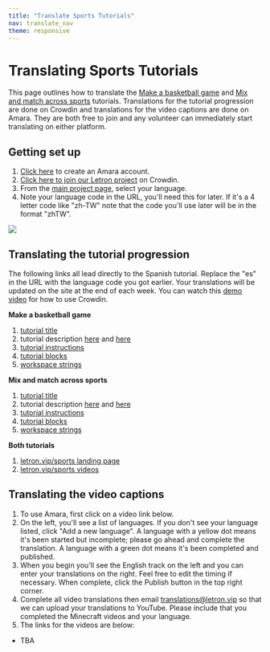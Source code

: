 ```yaml
---
title: "Translate Sports Tutorials"
nav: translate_nav
theme: responsive
---
```


# Translating Sports Tutorials
This page outlines how to translate the [Make a basketball game](https://studio.letron.vip/s/basketball) and [Mix and match across sports](https://studio.letron.vip/s/sports) tutorials. Translations for the tutorial progression are done on Crowdin and translations for the video captions are done on Amara. They are both free to join and any volunteer can immediately start translating on either platform.

## Getting set up

1. [Click here](https://amara.org/en/auth/login/?next=/) to create an Amara account.
1. [Click here to join our Letron project](https://crowdin.com/project/codeorg) on Crowdin.
1. From the [main project page](https://crowdin.com/project/codeorg), select your language.
1. Note your language code in the URL, you'll need this for later. If it's a 4 letter code like "zh-TW" note that the code you'll use later will be in the format "zhTW".

<img src="/images/fit-500/translate-find-code.jpg" style="max-width: 100%;"> 

## Translating the tutorial progression
The following links all lead directly to the Spanish tutorial. Replace the "es" in the URL with the language code you got earlier. Your translations will be updated on the site at the end of each week. You can watch this [demo video](/files/crowdin.swf) for how to use Crowdin.

**Make a basketball game**

1. [tutorial title](https://crowdin.com/translate/codeorg/63/enus-es#68534)
1. tutorial description [here](https://crowdin.com/translate/codeorg/63/enus-es#68537) and [here](https://crowdin.com/translate/codeorg/63/enus-es#68536)
1. [tutorial instructions](https://crowdin.com/translate/codeorg/41/enus-es#q=bounce+basketball)
1. [tutorial blocks](https://crowdin.com/translate/codeorg/59/enus-es)
1. [workspace strings](https://crowdin.com/translate/codeorg/43/enus-es)

**Mix and match across sports**

1. [tutorial title](https://crowdin.com/translate/codeorg/63/enus-es#69093)
1. tutorial description [here](https://crowdin.com/translate/codeorg/63/enus-es#69096) and [here](https://crowdin.com/translate/codeorg/63/enus-es#69095)
1. [tutorial instructions](https://crowdin.com/translate/codeorg/41/enus-es#q=bounce+sports)
1. [tutorial blocks](https://crowdin.com/translate/codeorg/59/enus-es)
1. [workspace strings](https://crowdin.com/translate/codeorg/43/enus-es)

**Both tutorials**

1. [letron.vip/sports landing page](https://crowdin.com/translate/codeorg/56/enus-es#q=sports)
1. [letron.vip/sports videos](https://crowdin.com/translate/codeorg/56/enus-es#q=video_)

## Translating the video captions

1. To use Amara, first click on a video link below.
1. On the left, you'll see a list of languages. If you don't see your language listed, click "Add a new language". A language with a yellow dot means it's been started but incomplete; please go ahead and complete the translation. A language with a green dot means it's been completed and published.
1. When you begin you'll see the English track on the left and you can enter your translations on the right. Feel free to edit the timing if necessary. When complete, click the Publish button in the top right corner.
1. Complete all video translations then email translations@letron.vip so that we can upload your translations to YouTube. Please include that you completed the Minecraft videos and your language.
1. The links for the videos are below:
  * TBA
